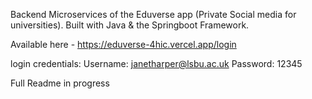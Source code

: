 Backend Microservices of the Eduverse app (Private Social media for universities).
Built with Java & the Springboot Framework. 

Available here - https://eduverse-4hic.vercel.app/login 

login credentials:
Username: janetharper@lsbu.ac.uk
Password: 12345

Full Readme in progress
